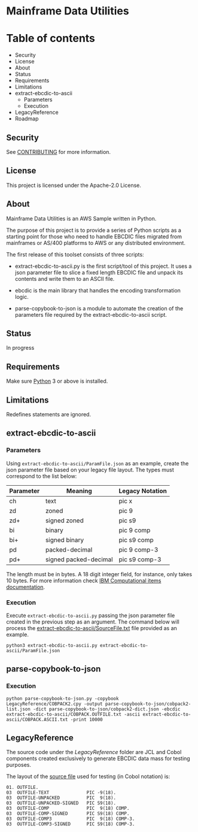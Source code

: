 # Mainframe Data Utilities

Table of contents
=================
* Security
* License
* About
* Status
* Requirements
* Limitations
* extract-ebcdic-to-ascii
    * Parameters
    * Execution
* LegacyReference
* Roadmap

## Security

See [CONTRIBUTING](CONTRIBUTING.md#security-issue-notifications) for more information.

## License

This project is licensed under the Apache-2.0 License.

## About

Mainframe Data Utilities is an AWS Sample written in Python.

The purpose of this project is to provide a series of Python scripts as a starting point for those who need to handle EBCDIC files migrated from mainframes or AS/400 platforms to AWS or any distributed environment.

The first release of this toolset consists of three scripts:

- extract-ebcdic-to-ascii.py is the first script/tool of this project. It uses a json parameter file to slice a fixed length EBCDIC file and unpack its contents and write them to an ASCII file.

- ebcdic is the main library that handles the encoding transformation logic.

- parse-copybook-to-json is a module to automate the creation of the parameters file required by the extract-ebcdic-to-ascii script.

## Status

In progress

## Requirements

Make sure [Python](https://www.python.org/downloads/) 3 or above is installed.

## Limitations

Redefines statements are ignored.

## extract-ebcdic-to-ascii

### Parameters

Using `extract-ebcdic-to-ascii/ParamFile.json` as an example, create the json parameter file based on your legacy file layout. The types must correspond to the list below:

| Parameter | Meaning              |Legacy Notation |
|-----------|----------------------|----------------|
| ch        | text                 | pic  x         |
| zd        | zoned                | pic  9         |
| zd+       | signed zoned         | pic s9|        |
| bi        | binary               | pic  9 comp    |
| bi+       | signed binary        | pic s9 comp    |
| pd        | packed-decimal       | pic  9 comp-3  |
| pd+       | signed packed-decimal| pic s9 comp-3  |

The length must be in bytes. A 18 digit integer field, for instance, only takes 10 bytes. For more information check [IBM Computational items documentation](https://www.ibm.com/docs/en/cobol-zos/4.2?topic=clause-computational-items).

### Execution

Execute `extract-ebcdic-to-ascii.py` passing the json parameter file created in the previous step as an argument. The command below will process the [extract-ebcdic-to-ascii/SourceFile.txt](extract-ebcdic-to-ascii/SourceFile.txt) file provided as an example.

```
python3 extract-ebcdic-to-ascii.py extract-ebcdic-to-ascii/ParamFile.json 
```

## parse-copybook-to-json
### Execution

```
python parse-copybook-to-json.py -copybook LegacyReference/COBPACK2.cpy -output parse-copybook-to-json/cobpack2-list.json -dict parse-copybook-to-json/cobpack2-dict.json -ebcdic extract-ebcdic-to-ascii/COBPACK.OUTFILE.txt -ascii extract-ebcdic-to-ascii/COBPACK.ASCII.txt -print 10000
```

## LegacyReference 

The source code under the *LegacyReference* folder are JCL and Cobol components created exclusively to generate EBCDIC data mass for testing purposes.

The layout of the [source file](extract-ebcdic-to-ascii/SourceFile.txt) used for testing (in Cobol notation) is:

```
01. OUTFILE.
03  OUTFILE-TEXT              PIC -9(18). 
03  OUTFILE-UNPACKED          PIC  9(18). 
03  OUTFILE-UNPACKED-SIGNED   PIC S9(18). 
03  OUTFILE-COMP              PIC  9(18) COMP. 
03  OUTFILE-COMP-SIGNED       PIC S9(18) COMP. 
03  OUTFILE-COMP3             PIC  9(18) COMP-3. 
03  OUTFILE-COMP3-SIGNED      PIC S9(18) COMP-3. 
```
